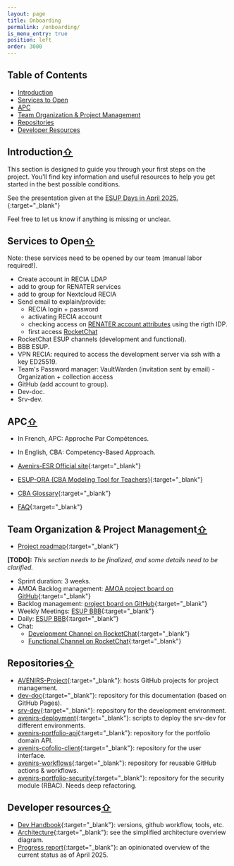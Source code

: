 ```yaml
---
layout: page
title: Onboarding
permalink: /onboarding/
is_menu_entry: true
position: left
order: 3000
---
```

## Table of Contents  
- [Introduction](#introduction)  
- [Services to Open](#services-to-open)  
- [APC](#apc)  
- [Team Organization & Project Management](#team-organization--project-management)  
- [Repositories](#repositories)
- [Developer Resources](#developer-resources)


## Introduction[⇧](#table-of-contents) 
This section is designed to guide you through your first steps on the project.
You'll find key information and useful resources to help you get started in the best possible conditions.

See the presentation given at the [ESUP Days in April 2025.](https://videos.esup-portail.org/esup-days/esupdays39/video/1776-esupdays39-01042025-apres-midi/){:target="_blank"}

Feel free to let us know if anything is missing or unclear.

## Services to Open[⇧](#table-of-contents) 
Note: these services need to be opened by our team (manual labor required!).
- Create account in RECIA LDAP
- add to group for RENATER services
- add to group for Nextcloud RECIA
- Send email to explain/provide:
   - RECIA login + password
   - activating RECIA account
   - checking access on [RENATER account attributes](https://test-sp.federation.renater.fr/) using the rigth IDP.
   - first access [RocketChat](https://rocket.esup-portail.org)
- RocketChat ESUP channels (development and functional).
- BBB ESUP.
- VPN RECIA: required to access the development server via ssh with a key ED25519.
- Team's Password manager: VaultWarden (invitation sent by email) - Organization + collection access
- GitHub (add account to group).
- Dev-doc.
- Srv-dev.

## APC[⇧](#table-of-contents) 
- In French, APC: Approche Par Compétences.
- In English, CBA: Competency-Based Approach.

- [Avenirs-ESR Official site](https://avenirs-esr.fr/){:target="_blank"}
- [ESUP-ORA (CBA Modeling Tool for Teachers)](https://avenirs-esr.fr/ora/){:target="_blank"}
- [CBA Glossary](https://avenirs-esr.fr/reperes-apc/glossaire/){:target="_blank"}
- [FAQ](https://avenirs-esr.fr/reperes-apc/faq/){:target="_blank"}


## Team Organization & Project Management[⇧](#table-of-contents)

- [Project roadmap](../#roadmap){:target="_blank"}

**[TODO]:** *This section needs to be finalized, and some details need to be clarified.*


- Sprint duration: 3 weeks.
- AMOA Backlog management: [AMOA project board on GitHub](https://github.com/orgs/avenirs-esr/projects/3){:target="_blank"}
- Backlog management: [project board on GitHub](https://github.com/orgs/avenirs-esr/projects/3){:target="_blank"}
- Weekly Meetings: [ESUP BBB](https://greenlight.esup-portail.org/rooms/tic-lgh-n9r-wkf/join){:target="_blank"}
- Daily: [ESUP BBB](https://greenlight.esup-portail.org/rooms/tic-lgh-n9r-wkf/join){:target="_blank"}
- Chat: 
   - [Development Channel on RocketChat](https://rocket.esup-portail.org/group/Avenirs_developpement){:target="_blank"}
   - [Functional Channel on RocketChat](https://rocket.esup-portail.org/group/Avenirs_fonctionnel){:target="_blank"}

## Repositories[⇧](#table-of-contents)    
- [AVENIRS-Project](https://github.com/avenirs-esr/AVENIRS-Project/projects?query=is%3Aopen){:target="_blank"}: hosts GitHub projects for project management.
- [dev-doc](https://github.com/avenirs-esr/dev-doc){:target="_blank"}: repository for this documentation (based on GitHub Pages).
- [srv-dev](https://github.com/avenirs-esr/srv-dev){:target="_blank"}: repository for the development environment.
- [avenirs-deployment](https://github.com/avenirs-esr/avenirs-deployment){:target="_blank"}: scripts to deploy the srv-dev for different environments.
- [avenirs-portfolio-api](https://github.com/avenirs-esr/avenirs-portfolio-api){:target="_blank"}: repository for the portfolio domain API.
- [avenirs-cofolio-client](https://github.com/avenirs-esr/avenirs-cofolio-client){:target="_blank"}: repository for the user interface.
- [avenirs-workflows](https://github.com/avenirs-esr/avenirs-workflows){:target="_blank"}: repository for reusable GitHub actions & workflows.
- [avenirs-portfolio-security](https://github.com/avenirs-esr/avenirs-portfolio-security){:target="_blank"}: repository for the security module (RBAC). Needs deep refactoring.

## Developer resources[⇧](#table-of-contents) 
- [Dev Handbook](../dev-handbook/){:target="_blank"}: versions, github workflow, tools, etc.
- [Architecture](../arch/#simplified-architecture-overview){:target="_blank"}: see the simplified architecture overview diagram.
- [Progress report](../pages/03_2025_rapport_avancement){:target="_blank"}: an opinionated overview of the current status as of April 2025.